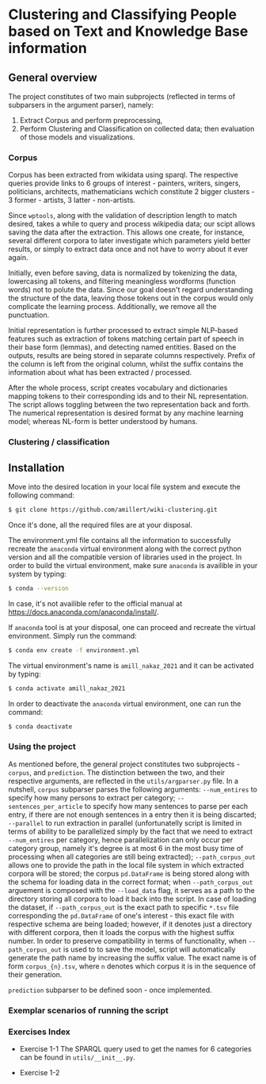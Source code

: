# Clustering and Classifying People based on Text and Knowledge Base information

## General overview
The project constitutes of two main subprojects (reflected in terms of subparsers in the argument parser), namely:
1. Extract Corpus and perform preprocessing,
2. Perform Clustering and Classification on collected data; then evaluation of those models and visualizations.

### Corpus
Corpus has been extracted from wikidata using sparql. The respective queries provide links to 6 groups of interest - painters, writers, singers, politicians, architects, mathematicians wchich constitute 2 bigger clusters - 3 former - artists, 3 latter - non-artists.

Since `wptools`, along with the validation of description length to match desired, takes a while to query and process wikipedia data; our scipt allows saving the data after the extraction. This allows one create, for instance, several different corpora to later investigate which parameters yield better results, or simply to extract data once and not have to worry about it ever again.

Initially, even before saving, data is normalized by tokenizing the data, lowercasing all tokens, and filtering meaningless wordforms (function words) not to polute the data. Since our goal doesn't regard understanding the structure of the data, leaving those tokens out in the corpus would only complicate the learning process. Additionally, we remove all the punctuation.

Initial representation is further processed to extract simple NLP-based features such as extraction of tokens matching certain part of speech in their base form (lemmas), and detecting named entities. Based on the outputs, results are being stored in separate columns respectively. Prefix of the column is left from the original column, whilst the suffix contains the information about what has been extracted / processed.

After the whole process, script creates vocabulary and dictionaries mapping tokens to their corresponding ids and to their NL representation. The script allows toggling between the two representation back and forth. The numerical representation is desired format by any machine learning model; whereas NL-form is better understood by humans.

### Clustering / classification

## Installation
Move into the desired location in your local file system and execute the following command:
```bash
$ git clone https://github.com/amillert/wiki-clustering.git
```
Once it's done, all the required files are at your disposal.

The environment.yml file contains all the information to successfully recreate the `anaconda` virtual environment along with the correct python version and all the compatible version of libraries used in the project. In order to build the virtual environment, make sure `anaconda` is availible in your system by typing:
```bash
$ conda --version
```

In case, it's not availible refer to the official manual at https://docs.anaconda.com/anaconda/install/.

If `anaconda` tool is at your disposal, one can proceed and recreate the virtual environment. Simply run the command:
```bash
$ conda env create -f environment.yml
```

The virtual environment's name is `amill_nakaz_2021` and it can be activated by typing:
```bash
$ conda activate amill_nakaz_2021
```

In order to deactivate the `anaconda` virtual environment, one can run the command:
```bash
$ conda deactivate
```

### Using the project
As mentioned before, the general project constitutes two subprojects - `corpus`, and `prediction`. The distinction between the two, and their respective arguments, are reflected in the `utils/argparser.py` file. In a nutshell, `corpus` subparser parses the following arguments: `--num_entires` to specify how many persons to extract per category; `--sentences_per_article` to specify how many sentences to parse per each entry, if there are not enough sentences in a entry then it is being discarted; `--parallel` to run extraction in parallel (unfortunatelly script is limited in terms of ability to be parallelized simply by the fact that we need to extract `--num_entires` per category, hence parallelization can only occur per category group, namely it's degree is at most 6 in the most busy time of processing when all categories are still being extracted); `--path_corpus_out` allows one to provide the path in the local file system in which extracted corpora will be stored; the corpus `pd.DataFrame` is being stored along with the schema for loading data in the correct format; when `--path_corpus_out` arguement is composed with the `--load_data` flag, it serves as a path to the directory storing all corpora to load it back into the script. In case of loading the dataset, if `--path_corpus_out` is the exact path to specific `*.tsv` file corresponding the  `pd.DataFrame` of one's interest - this exact file with respective schema are being loaded; however, if it denotes just a directory with different corpora, then it loads the corpus with the highest suffix number. In order to preserve compatibility in terms of functionality, when `--path_corpus_out` is used to to save the model, script will automatically generate the path name by increasing the suffix value. The exact name is of form `corpus_{n}.tsv`, where `n` denotes which corpus it is in the sequence of their generation.

`prediction` subparser to be defined soon - once implemented.

### Exemplar scenarios of running the script


### Exercises Index 
- Exercise 1-1
    The SPARQL query used to get the names for 6 categories can be found in `utils/__init__.py`.

- Exercise 1-2

